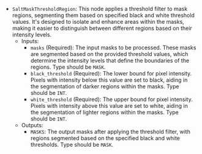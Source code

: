 - `SaltMaskThresholdRegion`: This node applies a threshold filter to mask regions, segmenting them based on specified black and white threshold values. It's designed to isolate and enhance areas within the masks, making it easier to distinguish between different regions based on their intensity levels.
    - Inputs:
        - `masks` (Required): The input masks to be processed. These masks are segmented based on the provided threshold values, which determine the intensity levels that define the boundaries of the regions. Type should be `MASK`.
        - `black_threshold` (Required): The lower bound for pixel intensity. Pixels with intensity below this value are set to black, aiding in the segmentation of darker regions within the masks. Type should be `INT`.
        - `white_threshold` (Required): The upper bound for pixel intensity. Pixels with intensity above this value are set to white, aiding in the segmentation of lighter regions within the masks. Type should be `INT`.
    - Outputs:
        - `MASKS`: The output masks after applying the threshold filter, with regions segmented based on the specified black and white thresholds. Type should be `MASK`.
